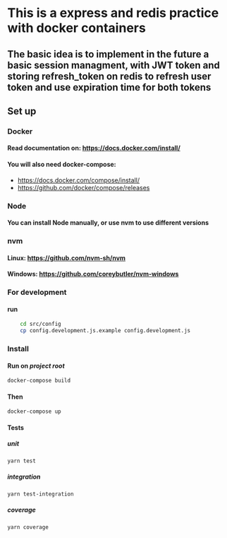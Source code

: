# This is a express and redis practice with docker containers

## The basic idea is to implement in the future a basic session managment, with JWT token and storing refresh_token on redis to refresh user token and use expiration time for both tokens

## Set up

### Docker

#### Read documentation on: <https://docs.docker.com/install/>

#### You will also need **docker-compose:**

- <https://docs.docker.com/compose/install/>
- <https://github.com/docker/compose/releases>

### Node

#### You can install **Node** manually, or use **nvm** to use different versions

### nvm

#### Linux: <https://github.com/nvm-sh/nvm>

#### Windows: <https://github.com/coreybutler/nvm-windows>

### For development

#### run

```bash
    cd src/config
    cp config.development.js.example config.development.js
```

### Install

#### Run on *project root*

```bash
docker-compose build
```

#### Then

```bash
docker-compose up
```

#### Tests

##### unit

```bash
yarn test
```

##### integration

```bash
yarn test-integration
```

##### coverage

```bash
yarn coverage
```
